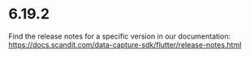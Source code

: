 
# 6.19.2

Find the release notes for a specific version in our documentation: https://docs.scandit.com/data-capture-sdk/flutter/release-notes.html
